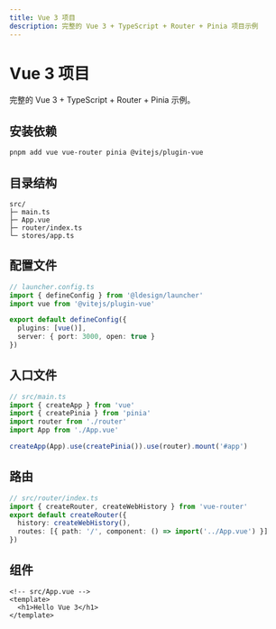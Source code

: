 ```yaml
---
title: Vue 3 项目
description: 完整的 Vue 3 + TypeScript + Router + Pinia 项目示例
---
```


# Vue 3 项目

完整的 Vue 3 + TypeScript + Router + Pinia 示例。

## 安装依赖
```bash
pnpm add vue vue-router pinia @vitejs/plugin-vue
```

## 目录结构
```
src/
├─ main.ts
├─ App.vue
├─ router/index.ts
└─ stores/app.ts
```

## 配置文件
```ts
// launcher.config.ts
import { defineConfig } from '@ldesign/launcher'
import vue from '@vitejs/plugin-vue'

export default defineConfig({
  plugins: [vue()],
  server: { port: 3000, open: true }
})
```

## 入口文件
```ts
// src/main.ts
import { createApp } from 'vue'
import { createPinia } from 'pinia'
import router from './router'
import App from './App.vue'

createApp(App).use(createPinia()).use(router).mount('#app')
```

## 路由
```ts
// src/router/index.ts
import { createRouter, createWebHistory } from 'vue-router'
export default createRouter({
  history: createWebHistory(),
  routes: [{ path: '/', component: () => import('../App.vue') }]
})
```

## 组件
```vue
<!-- src/App.vue -->
<template>
  <h1>Hello Vue 3</h1>
</template>
```
